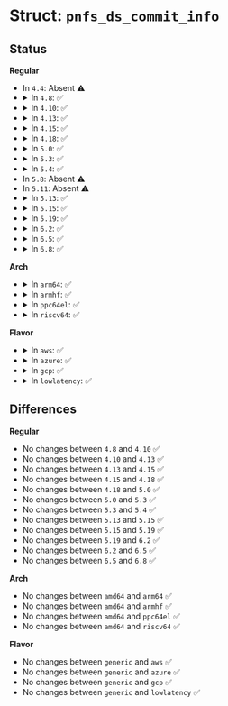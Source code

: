 # Struct: <code>pnfs_ds_commit_info</code>

## Status
<b>Regular</b>
<ul>
<li>
In <code>4.4</code>: Absent ⚠️
</li>
<li>
<details>
<summary>In <code>4.8</code>: ✅</summary>

```c
struct pnfs_ds_commit_info {
    int nwritten;
    int ncommitting;
    int nbuckets;
    struct pnfs_commit_bucket *buckets;
};
```
</details>
</li>
<li>
<details>
<summary>In <code>4.10</code>: ✅</summary>

```c
struct pnfs_ds_commit_info {
    int nwritten;
    int ncommitting;
    int nbuckets;
    struct pnfs_commit_bucket *buckets;
};
```
</details>
</li>
<li>
<details>
<summary>In <code>4.13</code>: ✅</summary>

```c
struct pnfs_ds_commit_info {
    int nwritten;
    int ncommitting;
    int nbuckets;
    struct pnfs_commit_bucket *buckets;
};
```
</details>
</li>
<li>
<details>
<summary>In <code>4.15</code>: ✅</summary>

```c
struct pnfs_ds_commit_info {
    int nwritten;
    int ncommitting;
    int nbuckets;
    struct pnfs_commit_bucket *buckets;
};
```
</details>
</li>
<li>
<details>
<summary>In <code>4.18</code>: ✅</summary>

```c
struct pnfs_ds_commit_info {
    int nwritten;
    int ncommitting;
    int nbuckets;
    struct pnfs_commit_bucket *buckets;
};
```
</details>
</li>
<li>
<details>
<summary>In <code>5.0</code>: ✅</summary>

```c
struct pnfs_ds_commit_info {
    int nwritten;
    int ncommitting;
    int nbuckets;
    struct pnfs_commit_bucket *buckets;
};
```
</details>
</li>
<li>
<details>
<summary>In <code>5.3</code>: ✅</summary>

```c
struct pnfs_ds_commit_info {
    int nwritten;
    int ncommitting;
    int nbuckets;
    struct pnfs_commit_bucket *buckets;
};
```
</details>
</li>
<li>
<details>
<summary>In <code>5.4</code>: ✅</summary>

```c
struct pnfs_ds_commit_info {
    int nwritten;
    int ncommitting;
    int nbuckets;
    struct pnfs_commit_bucket *buckets;
};
```
</details>
</li>
<li>
In <code>5.8</code>: Absent ⚠️
</li>
<li>
In <code>5.11</code>: Absent ⚠️
</li>
<li>
<details>
<summary>In <code>5.13</code>: ✅</summary>

```c
struct pnfs_ds_commit_info {
    struct list_head commits;
    unsigned int nwritten;
    unsigned int ncommitting;
    const struct pnfs_commit_ops *ops;
};
```
</details>
</li>
<li>
<details>
<summary>In <code>5.15</code>: ✅</summary>

```c
struct pnfs_ds_commit_info {
    struct list_head commits;
    unsigned int nwritten;
    unsigned int ncommitting;
    const struct pnfs_commit_ops *ops;
};
```
</details>
</li>
<li>
<details>
<summary>In <code>5.19</code>: ✅</summary>

```c
struct pnfs_ds_commit_info {
    struct list_head commits;
    unsigned int nwritten;
    unsigned int ncommitting;
    const struct pnfs_commit_ops *ops;
};
```
</details>
</li>
<li>
<details>
<summary>In <code>6.2</code>: ✅</summary>

```c
struct pnfs_ds_commit_info {
    struct list_head commits;
    unsigned int nwritten;
    unsigned int ncommitting;
    const struct pnfs_commit_ops *ops;
};
```
</details>
</li>
<li>
<details>
<summary>In <code>6.5</code>: ✅</summary>

```c
struct pnfs_ds_commit_info {
    struct list_head commits;
    unsigned int nwritten;
    unsigned int ncommitting;
    const struct pnfs_commit_ops *ops;
};
```
</details>
</li>
<li>
<details>
<summary>In <code>6.8</code>: ✅</summary>

```c
struct pnfs_ds_commit_info {
    struct list_head commits;
    unsigned int nwritten;
    unsigned int ncommitting;
    const struct pnfs_commit_ops *ops;
};
```
</details>
</li>
</ul>
<b>Arch</b>
<ul>
<li>
<details>
<summary>In <code>arm64</code>: ✅</summary>

```c
struct pnfs_ds_commit_info {
    int nwritten;
    int ncommitting;
    int nbuckets;
    struct pnfs_commit_bucket *buckets;
};
```
</details>
</li>
<li>
<details>
<summary>In <code>armhf</code>: ✅</summary>

```c
struct pnfs_ds_commit_info {
    int nwritten;
    int ncommitting;
    int nbuckets;
    struct pnfs_commit_bucket *buckets;
};
```
</details>
</li>
<li>
<details>
<summary>In <code>ppc64el</code>: ✅</summary>

```c
struct pnfs_ds_commit_info {
    int nwritten;
    int ncommitting;
    int nbuckets;
    struct pnfs_commit_bucket *buckets;
};
```
</details>
</li>
<li>
<details>
<summary>In <code>riscv64</code>: ✅</summary>

```c
struct pnfs_ds_commit_info {
    int nwritten;
    int ncommitting;
    int nbuckets;
    struct pnfs_commit_bucket *buckets;
};
```
</details>
</li>
</ul>
<b>Flavor</b>
<ul>
<li>
<details>
<summary>In <code>aws</code>: ✅</summary>

```c
struct pnfs_ds_commit_info {
    int nwritten;
    int ncommitting;
    int nbuckets;
    struct pnfs_commit_bucket *buckets;
};
```
</details>
</li>
<li>
<details>
<summary>In <code>azure</code>: ✅</summary>

```c
struct pnfs_ds_commit_info {
    int nwritten;
    int ncommitting;
    int nbuckets;
    struct pnfs_commit_bucket *buckets;
};
```
</details>
</li>
<li>
<details>
<summary>In <code>gcp</code>: ✅</summary>

```c
struct pnfs_ds_commit_info {
    int nwritten;
    int ncommitting;
    int nbuckets;
    struct pnfs_commit_bucket *buckets;
};
```
</details>
</li>
<li>
<details>
<summary>In <code>lowlatency</code>: ✅</summary>

```c
struct pnfs_ds_commit_info {
    int nwritten;
    int ncommitting;
    int nbuckets;
    struct pnfs_commit_bucket *buckets;
};
```
</details>
</li>
</ul>

## Differences
<b>Regular</b>
<ul>
<li>
No changes between <code>4.8</code> and <code>4.10</code> ✅
</li>
<li>
No changes between <code>4.10</code> and <code>4.13</code> ✅
</li>
<li>
No changes between <code>4.13</code> and <code>4.15</code> ✅
</li>
<li>
No changes between <code>4.15</code> and <code>4.18</code> ✅
</li>
<li>
No changes between <code>4.18</code> and <code>5.0</code> ✅
</li>
<li>
No changes between <code>5.0</code> and <code>5.3</code> ✅
</li>
<li>
No changes between <code>5.3</code> and <code>5.4</code> ✅
</li>
<li>
No changes between <code>5.13</code> and <code>5.15</code> ✅
</li>
<li>
No changes between <code>5.15</code> and <code>5.19</code> ✅
</li>
<li>
No changes between <code>5.19</code> and <code>6.2</code> ✅
</li>
<li>
No changes between <code>6.2</code> and <code>6.5</code> ✅
</li>
<li>
No changes between <code>6.5</code> and <code>6.8</code> ✅
</li>
</ul>
<b>Arch</b>
<ul>
<li>
No changes between <code>amd64</code> and <code>arm64</code> ✅
</li>
<li>
No changes between <code>amd64</code> and <code>armhf</code> ✅
</li>
<li>
No changes between <code>amd64</code> and <code>ppc64el</code> ✅
</li>
<li>
No changes between <code>amd64</code> and <code>riscv64</code> ✅
</li>
</ul>
<b>Flavor</b>
<ul>
<li>
No changes between <code>generic</code> and <code>aws</code> ✅
</li>
<li>
No changes between <code>generic</code> and <code>azure</code> ✅
</li>
<li>
No changes between <code>generic</code> and <code>gcp</code> ✅
</li>
<li>
No changes between <code>generic</code> and <code>lowlatency</code> ✅
</li>
</ul>
